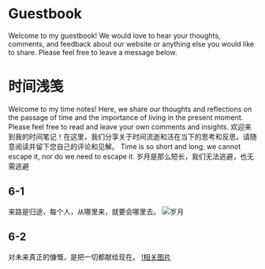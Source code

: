 # Guestbook
Welcome to my guestbook! We would love to hear your thoughts, comments, and feedback about our website or anything else you would like to share. Please feel free to leave a message below.
# 时间浅笺
Welcome to my time notes! Here, we share our thoughts and reflections on the passage of time and the importance of living in the present moment. Please feel free to read and leave your own comments and insights.
欢迎来到我的时间笔记！在这里，我们分享关于时间流逝和活在当下的思考和反思。请随意阅读并留下您自己的评论和见解。
Time is so short and long, we cannot escape it, nor do we need to escape it.
岁月是那么短长，我们无法逃避，也无需逃避
 ## 6-1
 来路是归途，每个人，从哪里来，就要会哪里去。
 ![岁月](https://source.unsplash.com/960x640/?time)
 ## 6-2
 对未来真正的慷慨，是把一切都献给现在。
 [!相关图片](https://source.unsplash.com/960x640/?now)
 
